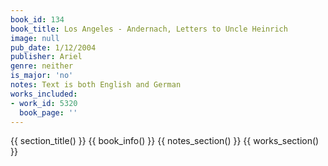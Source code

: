 ```yaml
---
book_id: 134
book_title: Los Angeles - Andernach, Letters to Uncle Heinrich
image: null
pub_date: 1/12/2004
publisher: Ariel
genre: neither
is_major: 'no'
notes: Text is both English and German
works_included:
- work_id: 5320
  book_page: ''
---
```


{{ section_title() }}
{{ book_info() }}
{{ notes_section() }}
{{ works_section() }}
